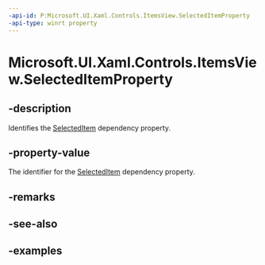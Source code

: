 ```yaml
---
-api-id: P:Microsoft.UI.Xaml.Controls.ItemsView.SelectedItemProperty
-api-type: winrt property
---
```


# Microsoft.UI.Xaml.Controls.ItemsView.SelectedItemProperty

<!--
public static Microsoft.UI.Xaml.DependencyProperty SelectedItemProperty { get; }
-->


## -description

Identifies the [SelectedItem](itemsview_selecteditem.md) dependency property.

## -property-value

The identifier for the [SelectedItem](itemsview_selecteditem.md) dependency property.

## -remarks

## -see-also

## -examples



